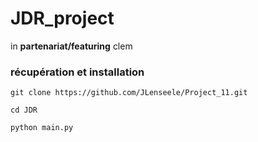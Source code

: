# JDR_project
in **partenariat/featuring** clem

### récupération et installation

    git clone https://github.com/JLenseele/Project_11.git
    
    cd JDR

    python main.py